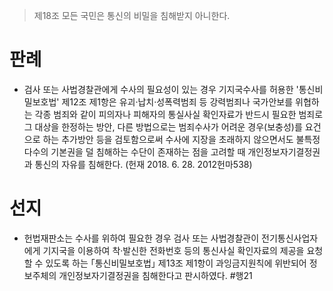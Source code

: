 > 제18조
> 모든 국민은 통신의 비밀을 침해받지 아니한다.
# 판례
- 검사 또는 사법경찰관에게 수사의 필요성이 있는 경우 기지국수사를 허용한 '통신비밀보호법' 제12조 제1항은 유괴·납치·성폭력범죄 등 강력범죄나 국가안보를 위협하는 각종 범죄와 같이 피의자나 피해자의 통실사실 확인자료가 반드시 필요한 범죄로 그 대상을 한정하는 방안, 다른 방법으로는 범죄수사가 어려운 경우(보충성)를 요건으로 하는 추가방안 등을 검토함으로써 수사에 지장을 초래하지 않으면서도 불특정 다수의 기본권을 덜 침해하는 수단이 존재하는 점을 고려할 때 개인정보자기결정권과 통신의 자유를 침해한다. (헌재 2018. 6. 28. 2012헌마538)
# 선지
- 헌법재판소는 수사를 위하여 필요한 경우 검사 또는 사법경찰관이 전기통신사업자에게 기지국을 이용하여 착·발신한 전화번호 등의 통신사실 확인자료의 제공을 요청할 수 있도록 하는 ｢통신비밀보호법｣ 제13조 제1항이 과잉금지원칙에 위반되어 정보주체의 개인정보자기결정권을 침해한다고 판시하였다. #행21
